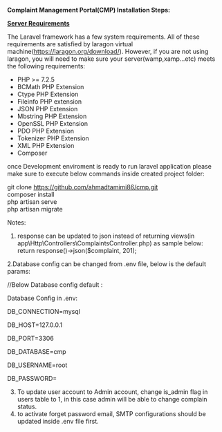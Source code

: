 ﻿**Complaint Management Portal(CMP) Installation Steps:**

[**Server Requirements**](https://laravel.com/docs/7.x#server-requirements)

The Laravel framework has a few system requirements. All of these requirements are satisfied by laragon virtual machine(https://laragon.org/download/).
However, if you are not using laragon, you will need to make sure your server(wamp,xamp…etc) meets the following requirements:

- PHP >= 7.2.5
- BCMath PHP Extension
- Ctype PHP Extension
- Fileinfo PHP extension
- JSON PHP Extension
- Mbstring PHP Extension
- OpenSSL PHP Extension
- PDO PHP Extension
- Tokenizer PHP Extension
- XML PHP Extension
- Composer

once Development enviroment is ready to run laravel application please make sure to execute below commands inside created project folder: 


git clone https://github.com/ahmadtamimi86/cmp.git <br/>
composer install <br/>
php artisan serve <br/>
php artisan migrate <br/>




Notes:
1. response can be updated to json instead of returning views(in app\Http\Controllers\ComplaintsController.php) as sample below:
return response()->json($complaint, 201);


2.Database config can be changed from .env file, below is the default params:

//Below Database config default :

Database Config in .env:

DB\_CONNECTION=mysql

DB\_HOST=127.0.0.1

DB\_PORT=3306

DB\_DATABASE=cmp

DB\_USERNAME=root

DB\_PASSWORD=


3. To update user account to Admin account, change is_admin flag in users table to 1, in this case admin will be able to change complain status.
4. to activate forget password email, SMTP configurations should be updated inside .env file first.

